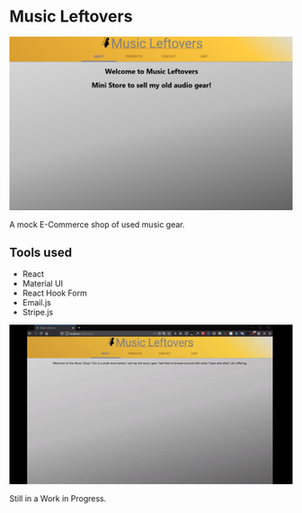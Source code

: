 # Music Leftovers

![Front page](src/assets/Music_Leftovers_app.png)

A mock E-Commerce shop of used music gear.
## Tools used
- React
- Material UI
- React Hook Form
- Email.js
- Stripe.js

![demo video](src/assets/music-leftovers-demo.gif)

Still in a Work in Progress.